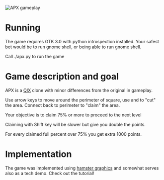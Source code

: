 ![APX gameplay](https://farm8.staticflickr.com/7434/13823878335_e242ac1c23_o.png)


Running
=======

The game requires GTK 3.0 with python introspection installed.
Your safest bet would be to run gnome shell, or being able to
run gnome shell.

Call ./apx.py to run the game


Game description and goal
==========================

APX is a [QIX](http://en.wikipedia.org/wiki/Qix) clone with minor differences from the original in gameplay.

Use arrow keys to move around the perimeter of square, use <Space> and <Shift> 
to "cut" the area. Connect back to perimeter to "claim" the area.

Your objective is to claim 75% or more to proceed to the next level

Claiming with Shift key will be slower but give you double the points.

For every claimed full percent over 75% you get extra 1000 points.


Implementation
==============

The game was implemented using 
[hamster graphics](https://github.com/projecthamster/experiments)
and somewhat serves also as a tech demo. Check out the tutorial!
